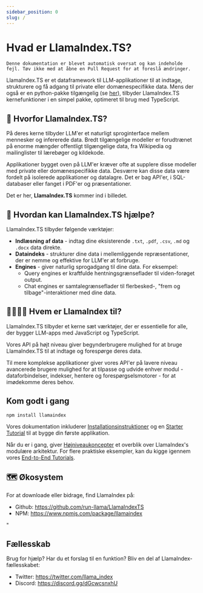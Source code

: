 ```yaml
---
sidebar_position: 0
slug: /
---
```


# Hvad er LlamaIndex.TS?

`Denne dokumentation er blevet automatisk oversat og kan indeholde fejl. Tøv ikke med at åbne en Pull Request for at foreslå ændringer.`

LlamaIndex.TS er et dataframework til LLM-applikationer til at indtage, strukturere og få adgang til private eller domænespecifikke data. Mens der også er en python-pakke tilgængelig (se [her](https://docs.llamaindex.ai/en/stable/)), tilbyder LlamaIndex.TS kernefunktioner i en simpel pakke, optimeret til brug med TypeScript.

## 🚀 Hvorfor LlamaIndex.TS?

På deres kerne tilbyder LLM'er et naturligt sproginterface mellem mennesker og infererede data. Bredt tilgængelige modeller er forudtrænet på enorme mængder offentligt tilgængelige data, fra Wikipedia og mailinglister til lærebøger og kildekode.

Applikationer bygget oven på LLM'er kræver ofte at supplere disse modeller med private eller domænespecifikke data. Desværre kan disse data være fordelt på isolerede applikationer og datalagre. Det er bag API'er, i SQL-databaser eller fanget i PDF'er og præsentationer.

Det er her, **LlamaIndex.TS** kommer ind i billedet.

## 🦙 Hvordan kan LlamaIndex.TS hjælpe?

LlamaIndex.TS tilbyder følgende værktøjer:

- **Indlæsning af data** - indtag dine eksisterende `.txt`, `.pdf`, `.csv`, `.md` og `.docx` data direkte.
- **Dataindeks** - strukturer dine data i mellemliggende repræsentationer, der er nemme og effektive for LLM'er at forbruge.
- **Engines** - giver naturlig sprogadgang til dine data. For eksempel:
  - Query engines er kraftfulde hentningsgrænseflader til viden-forøget output.
  - Chat engines er samtalegrænseflader til flerbesked-, "frem og tilbage"-interaktioner med dine data.

## 👨‍👩‍👧‍👦 Hvem er LlamaIndex til?

LlamaIndex.TS tilbyder et kerne sæt værktøjer, der er essentielle for alle, der bygger LLM-apps med JavaScript og TypeScript.

Vores API på højt niveau giver begynderbrugere mulighed for at bruge LlamaIndex.TS til at indtage og forespørge deres data.

Til mere komplekse applikationer giver vores API'er på lavere niveau avancerede brugere mulighed for at tilpasse og udvide enhver modul - dataforbindelser, indekser, hentere og forespørgselsmotorer - for at imødekomme deres behov.

## Kom godt i gang

`npm install llamaindex`

Vores dokumentation inkluderer [Installationsinstruktioner](./installation.mdx) og en [Starter Tutorial](./starter.md) til at bygge din første applikation.

Når du er i gang, giver [Højniveaukoncepter](./getting_started/concepts.md) et overblik over LlamaIndex's modulære arkitektur. For flere praktiske eksempler, kan du kigge igennem vores [End-to-End Tutorials](./end_to_end.md).

## 🗺️ Økosystem

For at downloade eller bidrage, find LlamaIndex på:

- Github: https://github.com/run-llama/LlamaIndexTS
- NPM: https://www.npmjs.com/package/llamaindex

"

## Fællesskab

Brug for hjælp? Har du et forslag til en funktion? Bliv en del af LlamaIndex-fællesskabet:

- Twitter: https://twitter.com/llama_index
- Discord: https://discord.gg/dGcwcsnxhU
